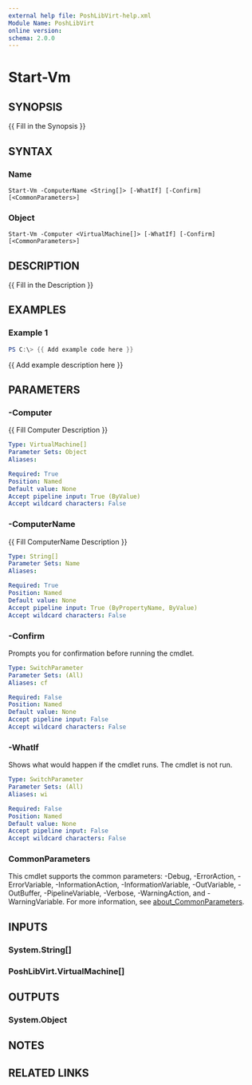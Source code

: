 ```yaml
---
external help file: PoshLibVirt-help.xml
Module Name: PoshLibVirt
online version:
schema: 2.0.0
---
```


# Start-Vm

## SYNOPSIS
{{ Fill in the Synopsis }}

## SYNTAX

### Name
```
Start-Vm -ComputerName <String[]> [-WhatIf] [-Confirm] [<CommonParameters>]
```

### Object
```
Start-Vm -Computer <VirtualMachine[]> [-WhatIf] [-Confirm] [<CommonParameters>]
```

## DESCRIPTION
{{ Fill in the Description }}

## EXAMPLES

### Example 1
```powershell
PS C:\> {{ Add example code here }}
```

{{ Add example description here }}

## PARAMETERS

### -Computer
{{ Fill Computer Description }}

```yaml
Type: VirtualMachine[]
Parameter Sets: Object
Aliases:

Required: True
Position: Named
Default value: None
Accept pipeline input: True (ByValue)
Accept wildcard characters: False
```

### -ComputerName
{{ Fill ComputerName Description }}

```yaml
Type: String[]
Parameter Sets: Name
Aliases:

Required: True
Position: Named
Default value: None
Accept pipeline input: True (ByPropertyName, ByValue)
Accept wildcard characters: False
```

### -Confirm
Prompts you for confirmation before running the cmdlet.

```yaml
Type: SwitchParameter
Parameter Sets: (All)
Aliases: cf

Required: False
Position: Named
Default value: None
Accept pipeline input: False
Accept wildcard characters: False
```

### -WhatIf
Shows what would happen if the cmdlet runs.
The cmdlet is not run.

```yaml
Type: SwitchParameter
Parameter Sets: (All)
Aliases: wi

Required: False
Position: Named
Default value: None
Accept pipeline input: False
Accept wildcard characters: False
```

### CommonParameters
This cmdlet supports the common parameters: -Debug, -ErrorAction, -ErrorVariable, -InformationAction, -InformationVariable, -OutVariable, -OutBuffer, -PipelineVariable, -Verbose, -WarningAction, and -WarningVariable. For more information, see [about_CommonParameters](http://go.microsoft.com/fwlink/?LinkID=113216).

## INPUTS

### System.String[]
### PoshLibVirt.VirtualMachine[]
## OUTPUTS

### System.Object
## NOTES

## RELATED LINKS

